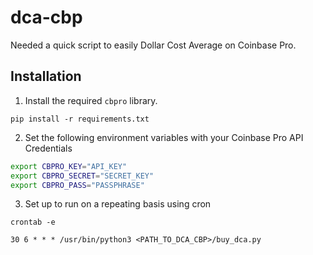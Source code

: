 # dca-cbp

Needed a quick script to easily Dollar Cost Average on Coinbase Pro.

## Installation

1. Install the required `cbpro` library.

`pip install -r requirements.txt`

2. Set the following environment variables with your Coinbase Pro API Credentials

```bash
export CBPRO_KEY="API_KEY"
export CBPRO_SECRET="SECRET_KEY"
export CBPRO_PASS="PASSPHRASE"
```

3. Set up to run on a repeating basis using cron

`crontab -e`

`30 6 * * * /usr/bin/python3 <PATH_TO_DCA_CBP>/buy_dca.py`
